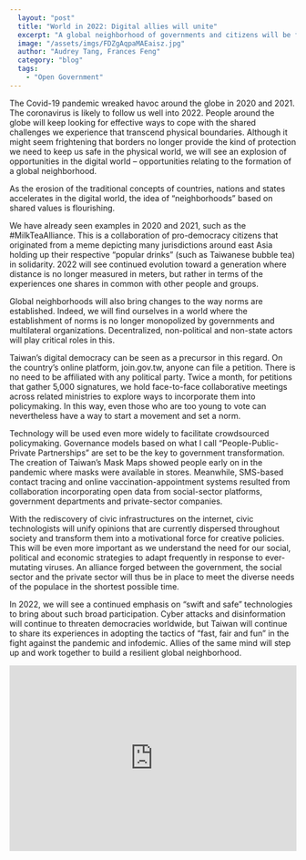 ```yaml
---
  layout: "post"
  title: "World in 2022: Digital allies will unite"
  excerpt: "A global neighborhood of governments and citizens will be formed in the online space."
  image: "/assets/imgs/FDZgAqpaMAEaisz.jpg"
  author: "Audrey Tang, Frances Feng"
  category: "blog"
  tags: 
    - "Open Government"
---
```


The Covid-19 pandemic wreaked havoc around the globe in 2020 and 2021. The coronavirus is likely to follow us well into 2022. People around the globe will keep looking for effective ways to cope with the shared challenges we experience that transcend physical boundaries. Although it might seem frightening that borders no longer provide the kind of protection we need to keep us safe in the physical world, we will see an explosion of opportunities in the digital world – opportunities relating to the formation of a global neighborhood.

As the erosion of the traditional concepts of countries, nations and states accelerates in the digital world, the idea of “neighborhoods” based on shared values is flourishing.

We have already seen examples in 2020 and 2021, such as the #MilkTeaAlliance. This is a collaboration of pro-democracy citizens that originated from a meme depicting many jurisdictions around east Asia holding up their respective “popular drinks” (such as Taiwanese bubble tea) in solidarity. 2022 will see continued evolution toward a generation where distance is no longer measured in meters, but rather in terms of the experiences one shares in common with other people and groups.

Global neighborhoods will also bring changes to the way norms are established. Indeed, we will find ourselves in a world where the establishment of norms is no longer monopolized by governments and multilateral organizations. Decentralized, non-political and non-state actors will play critical roles in this.

Taiwan’s digital democracy can be seen as a precursor in this regard. On the country’s online platform, join.gov.tw, anyone can file a petition. There is no need to be affiliated with any political party. Twice a month, for petitions that gather 5,000 signatures, we hold face-to-face collaborative meetings across related ministries to explore ways to incorporate them into policymaking. In this way, even those who are too young to vote can nevertheless have a way to start a movement and set a norm.

Technology will be used even more widely to facilitate crowdsourced policymaking. Governance models based on what I call “People-Public-Private Partnerships” are set to be the key to government transformation. The creation of Taiwan’s Mask Maps showed people early on in the pandemic where masks were available in stores. Meanwhile, SMS-based contact tracing and online vaccination-appointment systems resulted from collaboration incorporating open data from social-sector platforms, government departments and private-sector companies.

With the rediscovery of civic infrastructures on the internet, civic technologists will unify opinions that are currently dispersed throughout society and transform them into a motivational force for creative policies. This will be even more important as we understand the need for our social, political and economic strategies to adapt frequently in response to ever-mutating viruses. An alliance forged between the government, the social sector and the private sector will thus be in place to meet the diverse needs of the populace in the shortest possible time.

In 2022, we will see a continued emphasis on “swift and safe” technologies to bring about such broad participation. Cyber attacks and disinformation will continue to threaten democracies worldwide, but Taiwan will continue to share its experiences in adopting the tactics of “fast, fair and fun” in the fight against the pandemic and infodemic. Allies of the same mind will step up and work together to build a resilient global neighborhood.

<div style="position:relative;padding-top:max(60%,326px);height:0;width:100%"><iframe sandbox="allow-top-navigation allow-top-navigation-by-user-activation allow-downloads allow-scripts allow-same-origin allow-popups allow-modals allow-popups-to-escape-sandbox" allowfullscreen="true" style="position:absolute;border:none;width:100%;height:100%;left:0;right:0;top:0;bottom:0;" src="https://e.issuu.com/embed.html?d=ww2022&hideIssuuLogo=true&pageNumber=1&u=pdis.tw"></iframe></div>
